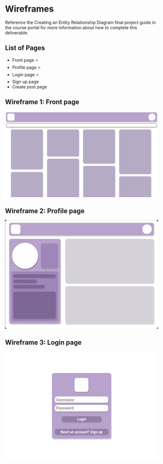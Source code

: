 # Wireframes

Reference the Creating an Entity Relationship Diagram final project guide in the course portal for more information about how to complete this deliverable.

## List of Pages

- Front page ⭐
- Profile page ⭐
- Login page ⭐
- Sign up page
- Create post page

## Wireframe 1: Front page

![Front page](../assets/front-page.png)

## Wireframe 2: Profile page

![User profile](../assets/profile_page.png)

## Wireframe 3: Login page

![Login page](../assets/login_page.png)
